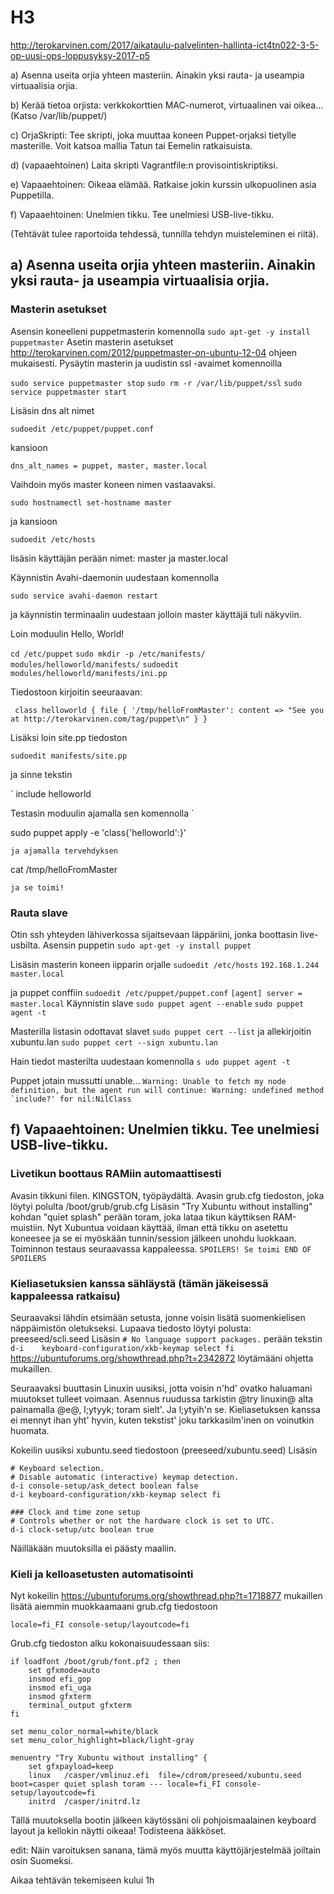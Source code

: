 # H3

http://terokarvinen.com/2017/aikataulu-palvelinten-hallinta-ict4tn022-3-5-op-uusi-ops-loppusyksy-2017-p5

a) Asenna useita orjia yhteen masteriin. Ainakin yksi rauta- ja useampia virtuaalisia orjia.

b) Kerää tietoa orjista: verkkokorttien MAC-numerot, virtuaalinen vai oikea… (Katso /var/lib/puppet/)

c) OrjaSkripti: Tee skripti, joka muuttaa koneen Puppet-orjaksi tietylle masterille. Voit katsoa mallia Tatun tai Eemelin ratkaisuista.

d) (vapaaehtoinen) Laita skripti Vagrantfile:n provisointiskriptiksi.

e) Vapaaehtoinen: Oikeaa elämää. Ratkaise jokin kurssin ulkopuolinen asia Puppetilla.

f) Vapaaehtoinen: Unelmien tikku. Tee unelmiesi USB-live-tikku.

(Tehtävät tulee raportoida tehdessä, tunnilla tehdyn muisteleminen ei riitä).

## a) Asenna useita orjia yhteen masteriin. Ainakin yksi rauta- ja useampia virtuaalisia orjia.

### Masterin asetukset

Asensin koneelleni puppetmasterin komennolla
`
sudo apt-get -y install puppetmaster
`
Asetin masterin asetukset http://terokarvinen.com/2012/puppetmaster-on-ubuntu-12-04 ohjeen mukaisesti.
Pysäytin masterin ja uudistin ssl -avaimet komennoilla

`
sudo service puppetmaster stop
`
`
sudo rm -r /var/lib/puppet/ssl
`
`
sudo service puppetmaster start
`

Lisäsin dns alt nimet

`sudoedit /etc/puppet/puppet.conf
`

kansioon

`
dns_alt_names = puppet, master, master.local
`

Vaihdoin myös master koneen nimen vastaavaksi.

`
sudo hostnamectl set-hostname master
`

ja kansioon

`
sudoedit /etc/hosts
`

lisäsin käyttäjän perään nimet: master ja master.local

Käynnistin Avahi-daemonin uudestaan komennolla

`
sudo service avahi-daemon restart
`

ja käynnistin terminaalin uudestaan jolloin master käyttäjä tuli näkyviin.

Loin moduulin Hello, World!

`
cd /etc/puppet
`
`
sudo mkdir -p /etc/manifests/ modules/helloworld/manifests/
`
`
sudoedit modules/helloworld/manifests/ini.pp
`

Tiedostoon kirjoitin seeuraavan:

`
class helloworld {
	file { '/tmp/helloFromMaster':
		content => "See you at http://terokarvinen.com/tag/puppet\n"
	}
}`

Lisäksi loin site.pp tiedoston

`
sudoedit manifests/site.pp
`

ja sinne tekstin

`
include helloworld


Testasin moduulin ajamalla sen komennolla
`

sudo puppet apply -e 'class{'helloworld':}'

`
ja ajamalla tervehdyksen
`

cat /tmp/helloFromMaster

`
ja se toimi!
`

### Rauta slave

Otin ssh yhteyden lähiverkossa sijaitsevaan läppäriini, jonka boottasin live-usbilta.
Asensin puppetin
`
sudo apt-get -y install puppet
`

Lisäsin masterin koneen iipparin orjalle
`
sudoedit /etc/hosts
`
`
192.168.1.244	master.local
`

ja puppet conffiin
`
sudoedit /etc/puppet/puppet.conf
`
`
[agent]
server = master.local
`
Käynnistin slave
`
sudo puppet agent --enable
`
`
sudo puppet agent -t
`

Masterilla listasin odottavat slavet
`sudo puppet cert --list`
ja allekirjoitin xubuntu.lan
`
sudo puppet cert --sign xubuntu.lan
`

Hain tiedot masterilta uudestaan komennolla
`s
udo puppet agent -t
`

Puppet jotain mussutti unable...
``
Warning: Unable to fetch my node definition, but the agent run will continue:
Warning: undefined method `include?' for nil:NilClass
``







## f) Vapaaehtoinen: Unelmien tikku. Tee unelmiesi USB-live-tikku.

### Livetikun boottaus RAMiin automaattisesti

Avasin tikkuni filen. KINGSTON, työpäydältä.
Avasin grub.cfg tiedoston, joka löytyi polulta /boot/grub/grub.cfg
Lisäsin "Try Xubuntu without installing" kohdan "quiet splash" perään toram, joka lataa tikun käyttiksen RAM-muistiin.
Nyt Xubuntua voidaan käyttää, ilman että tikku on asetettu koneesee ja se ei myöskään tunnin/session jälkeen unohdu luokkaan.
Toiminnon testaus seuraavassa kappaleessa. 
`SPOILERS! Se toimi END OF SPOILERS`

### Kieliasetuksien kanssa sähläystä (tämän jäkeisessä kappaleessa ratkaisu)

Seuraavaksi lähdin etsimään setusta, jonne voisin lisätä suomenkielisen näppäimistön oletukseksi.
Lupaava tiedosto löytyi polusta: preeseed/scli.seed
Lisäsin 
`# No language support packages.` 
perään tekstin
`d-i	keyboard-configuration/xkb-keymap select fi` 
https://ubuntuforums.org/showthread.php?t=2342872 löytämääni ohjetta mukaillen.

Seuraavaksi buuttasin Linuxin uusiksi, jotta voisin n'hd' ovatko haluamani muutokset tulleet voimaan.
Asennus ruudussa tarkistin @try linuxin@ alta painamalla @e@, l;ytyyk; toram sielt'. Ja l;ytyih'n se.
Kieliasetuksen kanssa ei mennyt ihan yht' hyvin, kuten tekstist' joku tarkkasilm'inen on voinutkin huomata.

Kokeilin uusiksi xubuntu.seed tiedostoon (preeseed/xubuntu.seed)
Lisäsin

```
# Keyboard selection.
# Disable automatic (interactive) keymap detection.
d-i console-setup/ask_detect boolean false
d-i keyboard-configuration/xkb-keymap select fi

### Clock and time zone setup
# Controls whether or not the hardware clock is set to UTC.
d-i clock-setup/utc boolean true
```

Näilläkään muutoksilla ei päästy maaliin.

### Kieli ja kelloasetusten automatisointi

Nyt kokeilin https://ubuntuforums.org/showthread.php?t=1718877 mukaillen lisätä aiemmin muokkaamaani grub.cfg tiedostoon

`locale=fi_FI console-setup/layoutcode=fi`

Grub.cfg tiedoston alku kokonaisuudessaan siis:

```
if loadfont /boot/grub/font.pf2 ; then
	set gfxmode=auto
	insmod efi_gop
	insmod efi_uga
	insmod gfxterm
	terminal_output gfxterm
fi

set menu_color_normal=white/black
set menu_color_highlight=black/light-gray

menuentry "Try Xubuntu without installing" {
	set gfxpayload=keep
	linux	/casper/vmlinuz.efi  file=/cdrom/preseed/xubuntu.seed boot=casper quiet splash toram --- locale=fi_FI console-setup/layoutcode=fi
	initrd	/casper/initrd.lz
```

Tällä muutoksella bootin jälkeen käytössäni oli pohjoismaalainen keyboard layout ja kellokin näytti oikeaa!
Todisteena ääkköset.

edit: Näin varoituksen sanana, tämä myös muutta käyttöjärjestelmää joiltain osin Suomeksi.

Aikaa tehtävän tekemiseen kului 1h
